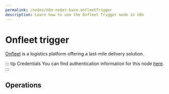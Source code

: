 ```yaml
---
permalink: /nodes/n8n-nodes-base.onfleetTrigger
description: Learn how to use the Onfleet Trigger node in n8n
---
```


# Onfleet trigger

[Onfleet](https://onfleet.com/) is a logistics platform offering a last-mile delivery solution.

::: tip Credentials
You can find authentication information for this node [here](../../../credentials/Onfleet/README.md).
:::

## Operations

<Resource node="n8n-nodes-base.onfleet" />